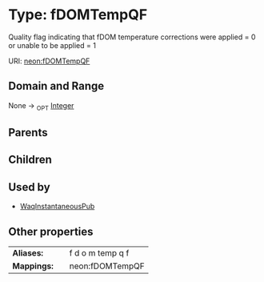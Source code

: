 
# Type: fDOMTempQF


Quality flag indicating that fDOM temperature corrections were applied = 0 or unable to be applied = 1

URI: [neon:fDOMTempQF](https://data.neonscience.org/fDOMTempQF)


## Domain and Range

None ->  <sub>OPT</sub> [Integer](types/Integer.md)

## Parents


## Children


## Used by

 * [WaqInstantaneousPub](WaqInstantaneousPub.md)

## Other properties

|  |  |  |
| --- | --- | --- |
| **Aliases:** | | f d o m temp q f |
| **Mappings:** | | neon:fDOMTempQF |

